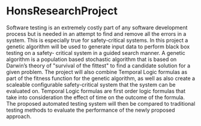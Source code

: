 # HonsResearchProject
Software testing is an extremely costly part of any software development process but is needed in an attempt to find and remove all the errors in a system. This is especially true for safety-critical systems. In this project a genetic algorithm will be used to generate input data to perform black box testing on a safety- critical system in a guided search manner. A genetic algorithm is a population based stochastic algorithm that is based on Darwin’s theory of "survival of the fittest" to find a candidate solution for a given problem. The project will also combine Temporal Logic formulas as part of the fitness function for the genetic algorithm, as well as also create a scaleable configurable safety-critical system that the system can be evaluated on. Temporal Logic formulas are first order logic formulas that take into consideration the effect of time on the outcome of the formula. The proposed automated testing system will then be compared to traditional testing methods to evaluate the performance of the newly proposed approach.
